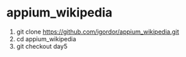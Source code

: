 # appium_wikipedia

1. git clone https://github.com/igordor/appium_wikipedia.git
2. cd appium_wikipedia
3. git checkout day5